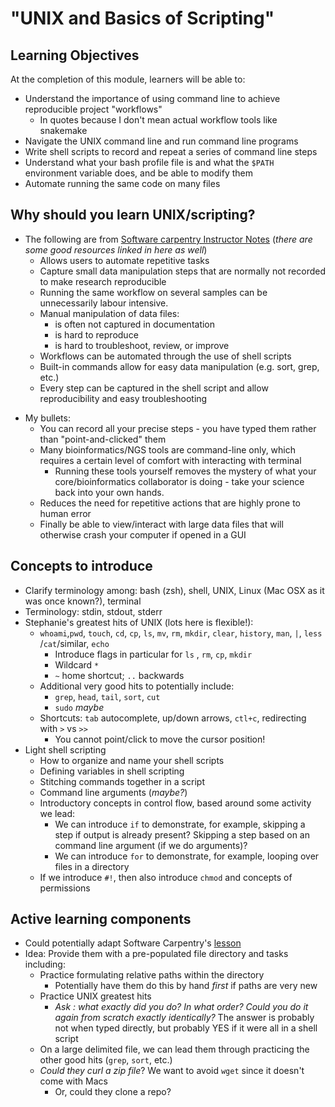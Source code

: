 # "UNIX and Basics of Scripting"

## Learning Objectives

At the completion of this module, learners will be able to:

+ Understand the importance of using command line to achieve reproducible project "workflows"
	+ In quotes because I don't mean actual workflow tools like snakemake
+ Navigate the UNIX command line and run command line programs
+ Write shell scripts to record and repeat a series of command line steps
+ Understand what your bash profile file is and what the  `$PATH`  environment variable does, and be able to modify them
+ Automate running the same code on many files



## Why should you learn UNIX/scripting?

+ The following are from [Software carpentry Instructor Notes](https://swcarpentry.github.io/shell-novice/guide/) (_there are some good resources linked in here as well_)
	+ Allows users to automate repetitive tasks
	* Capture small data manipulation steps that are normally not recorded to make research reproducible
	* Running the same workflow on several samples can be unnecessarily labour intensive. 
	* Manual manipulation of data files:
		* is often not captured in documentation
		* is hard to reproduce
		* is hard to troubleshoot, review, or improve
	* Workflows can be automated through the use of shell scripts
	* Built-in commands allow for easy data manipulation (e.g. sort, grep, etc.)
	* Every step can be captured in the shell script and allow reproducibility and easy troubleshooting
* My bullets:
	+ You can record all your precise steps - you have typed them rather than "point-and-clicked" them
	+ Many bioinformatics/NGS tools are command-line only, which requires a certain level of comfort with interacting with terminal
		+ Running these tools yourself removes the mystery of what your core/bioinformatics collaborator is doing - take your science back into your own hands.
	+ Reduces the need for repetitive actions that are highly prone to human error
	+ Finally be able to view/interact with large data files that will otherwise crash your computer if opened in a GUI



## Concepts to introduce

+ Clarify terminology among: bash (zsh), shell, UNIX, Linux (Mac OSX as it was once known?), terminal
+ Terminology: stdin, stdout, stderr
+ Stephanie's greatest hits of UNIX (lots here is flexible!):
	+ `whoami`,`pwd`, `touch`, `cd`, `cp`, `ls`, `mv`, `rm`, `mkdir`, `clear`, `history`, `man`, `|`, `less` /`cat`/similar, `echo`
		+ Introduce flags in particular for `ls` , `rm`, `cp`, `mkdir`
		+ Wildcard `*`
		+ `~` home shortcut; `..` backwards
	+ Additional very good hits to potentially include:
		+ `grep`, `head`, `tail`, `sort`, `cut` 
		+ `sudo` _maybe_
	+ Shortcuts: `tab` autocomplete, up/down arrows, `ctl+c`, redirecting with `>` vs `>>`
		+ You cannot point/click to move the cursor position!
+ Light shell scripting
	+ How to organize and name your shell scripts
	+ Defining variables in shell scripting
	+ Stitching commands together in a script
	+ 	Command line arguments (_maybe?_)
	+ Introductory concepts in control flow, based around some activity we lead:
		+ We can introduce `if`  to demonstrate, for example, skipping a step if output is already present? Skipping a step based on an command line argument (if we do arguments)?
		+ We can introduce `for` to demonstrate, for example, looping over files in a directory
	+ If we introduce `#!`, then also introduce `chmod` and concepts of permissions


## Active learning components

+ Could potentially adapt Software Carpentry's [lesson](https://swcarpentry.github.io/shell-novice/) 
+ Idea: Provide them with a pre-populated file directory and tasks including:
	+ Practice formulating relative paths within the directory
		+ Potentially have them do this by hand _first_ if paths are very new
	+ Practice UNIX greatest hits
		+ _Ask : what exactly did you do?  In what order? Could you do it again from scratch exactly identically?_ The answer is probably not when typed directly, but probably YES if it were all in a shell script
	+ On a large delimited file, we can lead them through practicing the other good hits (`grep`, `sort`, etc.)
	+ _Could they curl a zip file_? We want to avoid `wget` since it doesn't come with Macs
		+ Or, could they clone a repo?











